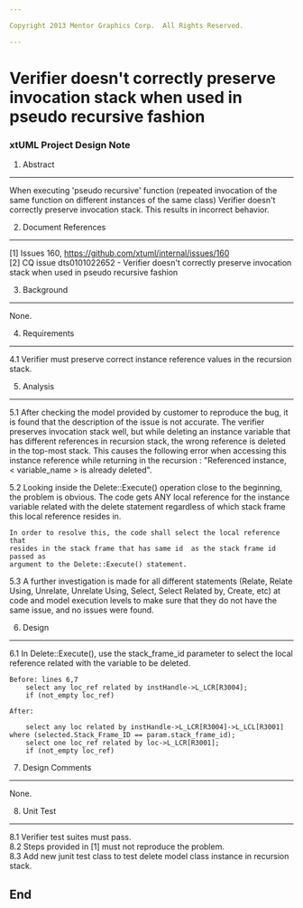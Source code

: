 ```yaml
---

Copyright 2013 Mentor Graphics Corp.  All Rights Reserved.

---
```


# Verifier doesn't correctly preserve invocation stack when used in pseudo recursive fashion 
### xtUML Project Design Note



1. Abstract
-----------
When executing 'pseudo recursive' function (repeated invocation of the same 
function on different instances of the same class) Verifier doesn't correctly 
preserve invocation stack. This results in incorrect behavior. 

2. Document References
----------------------
[1] Issues 160, https://github.com/xtuml/internal/issues/160  
[2] CQ issue dts0101022652 - Verifier doesn't correctly preserve invocation 
	stack when used in pseudo recursive fashion  

3. Background
-------------
None.

4. Requirements
---------------
4.1 Verifier must preserve correct instance reference values in the recursion 
	stack.

5. Analysis
-----------
5.1 After checking the model provided by customer to reproduce the bug, it is 
	found that the description of the issue is not accurate. The verifier 
	preserves invocation stack well, but while deleting an instance variable 
	that has different references in recursion stack, the wrong reference is 
	deleted in the top-most stack. This causes the following error when accessing this 
	instance reference while returning in the recursion :
		 "Referenced instance, < variable_name > is already deleted".
		 
5.2 Looking inside the Delete::Execute() operation close to the beginning, the 
	problem is obvious. The code gets ANY local reference for the 
	instance variable related with the delete statement regardless of 
	which stack frame this local reference resides in.
	
	In order to resolve this, the code shall select the local reference that
	resides in the stack frame that has same id  as the stack frame id passed as 
	argument to the Delete::Execute() statement.
	
5.3 A further investigation is made for all different statements (Relate, 
	Relate Using, Unrelate, Unrelate Using, Select, Select Related by, Create,
	etc) at code and model execution levels to make sure that they do not have 
	the same issue, and no issues were found.

6. Design
---------
6.1 In Delete::Execute(), use the stack_frame_id parameter to select the
	local reference related with the variable to be deleted.

```OAL
Before: lines 6,7
	select any loc_ref related by instHandle->L_LCR[R3004];
  	if (not_empty loc_ref)

After:
	
	select any loc related by instHandle->L_LCR[R3004]->L_LCL[R3001] where (selected.Stack_Frame_ID == param.stack_frame_id);
  	select one loc_ref related by loc->L_LCR[R3001];
	if (not_empty loc_ref)
```

7. Design Comments
------------------
None.

8. Unit Test
------------
8.1 Verifier test suites must pass.  
8.2 Steps provided in [1] must not reproduce the problem.  
8.3 Add new junit test class to test delete model class instance in recursion
   stack.

End
---


